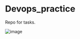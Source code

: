 # Devops_practice

Repo for tasks.

![image](https://user-images.githubusercontent.com/67110882/147474784-30f95b65-24c8-4a26-90d5-6433be83b0a0.png)
